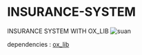 # INSURANCE-SYSTEM


INSURANCE SYSTEM WITH OX_LIB
![suan](https://github.com/user-attachments/assets/028fac96-b62c-4917-806b-1e3ecf3c9b25)

dependencies : [ox_lib](https://github.com/overextended/ox_lib)
